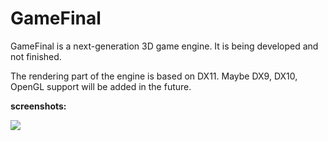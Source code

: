 GameFinal
=========

GameFinal is a next-generation 3D game engine. It is being developed and not finished.

The rendering part of the engine is based on DX11. Maybe DX9, DX10, OpenGL support will be added in the future.

<b>screenshots:</b>

<img src="http://ww1.sinaimg.cn/mw690/7d29c2abgw1en01e0gv9wj21hc0sxk2y.jpg"/><br/>



